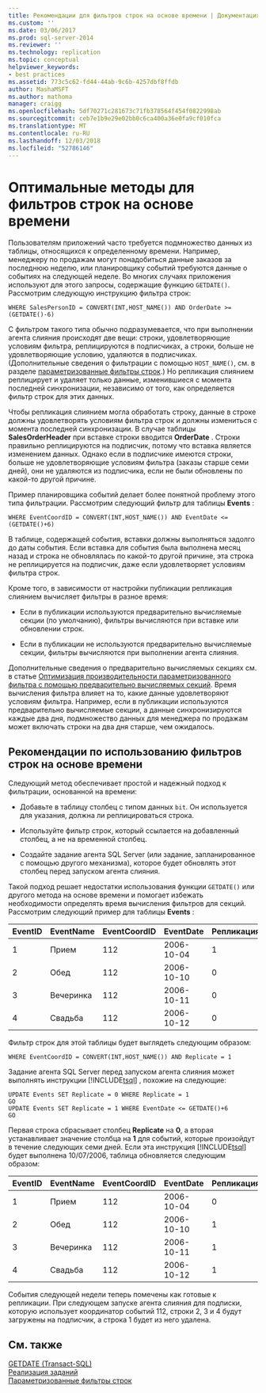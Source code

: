 ```yaml
---
title: Рекомендации для фильтров строк на основе времени | Документация Майкрософт
ms.custom: ''
ms.date: 03/06/2017
ms.prod: sql-server-2014
ms.reviewer: ''
ms.technology: replication
ms.topic: conceptual
helpviewer_keywords:
- best practices
ms.assetid: 773c5c62-fd44-44ab-9c6b-4257dbf8ffdb
author: MashaMSFT
ms.author: mathoma
manager: craigg
ms.openlocfilehash: 5df70271c281673c71fb378564f454f0822998ab
ms.sourcegitcommit: ceb7e1b9e29e02bb0c6ca400a36e0fa9cf010fca
ms.translationtype: MT
ms.contentlocale: ru-RU
ms.lasthandoff: 12/03/2018
ms.locfileid: "52786146"
---
```

# <a name="best-practices-for-time-based-row-filters"></a>Оптимальные методы для фильтров строк на основе времени
  Пользователям приложений часто требуется подмножество данных из таблицы, относящихся к определенному времени. Например, менеджеру по продажам могут понадобиться данные заказов за последнюю неделю, или планировщику событий требуются данные о событиях на следующей неделе. Во многих случаях приложения используют для этого запросы, содержащие функцию `GETDATE()`. Рассмотрим следующую инструкцию фильтра строк:  
  
```  
WHERE SalesPersonID = CONVERT(INT,HOST_NAME()) AND OrderDate >= (GETDATE()-6)  
```  
  
 С фильтром такого типа обычно подразумевается, что при выполнении агента слияния происходят две вещи: строки, удовлетворяющие условиям фильтра, реплицируются в подписчиках, а строки, больше не удовлетворяющие условию, удаляются в подписчиках. (Дополнительные сведения о фильтрации с помощью `HOST_NAME()`, см. в разделе [параметризованные фильтры строк](parameterized-filters-parameterized-row-filters.md).) Но репликация слиянием реплицирует и удаляет только данные, изменившиеся с момента последней синхронизации, независимо от того, как определяется фильтр строк для этих данных.  
  
 Чтобы репликация слиянием могла обработать строку, данные в строке должны удовлетворять условиям фильтра строк и должны измениться с момента последней синхронизации. В случае таблицы **SalesOrderHeader** при вставке строки вводится **OrderDate** . Строки правильно реплицируются на подписчик, потому что вставка является изменением данных. Однако если в подписчике имеются строки, больше не удовлетворяющие условиям фильтра (заказы старше семи дней), они не удаляются из подписчика, если не были обновлены по какой-то другой причине.  
  
 Пример планировщика событий делает более понятной проблему этого типа фильтрации. Рассмотрим следующий фильтр для таблицы **Events** :  
  
```  
WHERE EventCoordID = CONVERT(INT,HOST_NAME()) AND EventDate <= (GETDATE()+6)  
```  
  
 В таблице, содержащей события, вставки должны выполняться задолго до даты события. Если вставка для события была выполнена месяц назад и строка не обновлялась по какой-то другой причине, эта строка не реплицируется на подписчик, даже если удовлетворяет условиям фильтра строк.  
  
 Кроме того, в зависимости от настройки публикации репликация слиянием вычисляет фильтры в разное время:  
  
-   Если в публикации используются предварительно вычисляемые секции (по умолчанию), фильтры вычисляются при вставке или обновлении строк.  
  
-   Если в публикации не используются предварительно вычисляемые секции, фильтры вычисляются при выполнении агента слияния.  
  
 Дополнительные сведения о предварительно вычисляемых секциях см. в статье [Оптимизация производительности параметризованного фильтра с помощью предварительно вычисляемых секций](parameterized-filters-optimize-for-precomputed-partitions.md). Время вычисления фильтра влияет на то, какие данные удовлетворяют условиям фильтра. Например, если в публикации используются предварительно вычисляемые секции, а данные синхронизируются каждые два дня, подмножество данных для менеджера по продажам может включать строки на два дня старше, чем ожидалось.  
  
## <a name="recommendations-for-using-time-based-row-filters"></a>Рекомендации по использованию фильтров строк на основе времени  
 Следующий метод обеспечивает простой и надежный подход к фильтрации, основанной на времени:  
  
-   Добавьте в таблицу столбец с типом данных `bit`. Он используется для указания, должна ли реплицироваться строка.  
  
-   Используйте фильтр строк, который ссылается на добавленный столбец, а не на временной столбец.  
  
-   Создайте задание агента SQL Server (или задание, запланированное с помощью другого механизма), которое будет обновлять этот столбец перед запуском агента слияния.  
  
 Такой подход решает недостатки использования функции `GETDATE()` или другого метода на основе времени и помогает избежать необходимости определять время вычисления фильтров для секций. Рассмотрим следующий пример для таблицы **Events** :  
  
|**EventID**|**EventName**|**EventCoordID**|**EventDate**|**Репликация**|  
|-----------------|-------------------|----------------------|-------------------|-------------------|  
|1|Прием|112|2006-10-04|1|  
|2|Обед|112|2006-10-10|0|  
|3|Вечеринка|112|2006-10-11|0|  
|4|Свадьба|112|2006-10-12|0|  
  
 Фильтр строк для этой таблицы будет выглядеть следующим образом:  
  
```  
WHERE EventCoordID = CONVERT(INT,HOST_NAME()) AND Replicate = 1  
```  
  
 Задание агента SQL Server перед запуском агента слияния может выполнять инструкции [!INCLUDE[tsql](../../../includes/tsql-md.md)] , похожие на следующие:  
  
```  
UPDATE Events SET Replicate = 0 WHERE Replicate = 1  
GO  
UPDATE Events SET Replicate = 1 WHERE EventDate <= GETDATE()+6  
GO  
```  
  
 Первая строка сбрасывает столбец **Replicate** на **0**, а вторая устанавливает значение столбца на **1** для событий, которые произойдут в течение следующих семи дней. Если эта инструкция [!INCLUDE[tsql](../../../includes/tsql-md.md)] будет выполнена 10/07/2006, таблица обновляется следующим образом:  
  
|**EventID**|**EventName**|**EventCoordID**|**EventDate**|**Репликация**|  
|-----------------|-------------------|----------------------|-------------------|-------------------|  
|1|Прием|112|2006-10-04|0|  
|2|Обед|112|2006-10-10|1|  
|3|Вечеринка|112|2006-10-11|1|  
|4|Свадьба|112|2006-10-12|1|  
  
 События следующей недели теперь помечены как готовые к репликации. При следующем запуске агента слияния для подписки, которую использует координатор событий 112, строки 2, 3 и 4 будут загружены на подписчик, а строка 1 будет из него удалена.  
  
## <a name="see-also"></a>См. также  
 [GETDATE (Transact-SQL)](/sql/t-sql/functions/getdate-transact-sql)   
 [Реализация заданий](../../../ssms/agent/implement-jobs.md)   
 [Параметризованные фильтры строк](parameterized-filters-parameterized-row-filters.md)  
  
  
